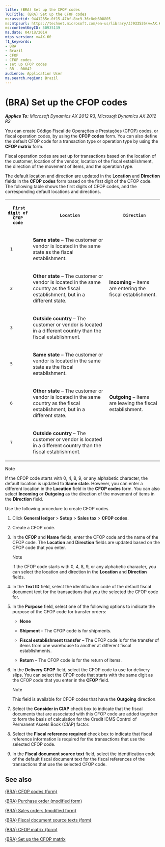 ```yaml
---
title: (BRA) Set up the CFOP codes
TOCTitle: (BRA) Set up the CFOP codes
ms:assetid: 9441235e-0f15-47bf-8bc9-36c8eb608805
ms:mtpsurl: https://technet.microsoft.com/en-us/library/JJ933526(v=AX.60)
ms:contentKeyID: 50935139
ms.date: 04/18/2014
mtps_version: v=AX.60
f1_keywords:
- BRA
- Brazil
- CFOP
- CFOP codes
- set up CFOP codes
- BR - 00042
audience: Application User
ms.search.region: Brazil
---
```


# (BRA) Set up the CFOP codes 


_**Applies To:** Microsoft Dynamics AX 2012 R3, Microsoft Dynamics AX 2012 R2_

You can create Código Fiscal de Operações e Prestações (CFOP) codes, or fiscal operation codes, by using the **CFOP codes** form. You can also define the default CFOP code for a transaction type or operation type by using the **CFOP matrix** form.

Fiscal operation codes are set up for transactions based on the location of the customer, location of the vendor, location of the fiscal establishment, the direction of the movement of items, and the operation type.

The default location and direction are updated in the **Location** and **Direction** fields in the **CFOP codes** form based on the first digit of the CFOP code. The following table shows the first digits of CFOP codes, and the corresponding default locations and directions.

<table xmlns="http://www.w3.org/1999/xhtml">
  <tr>
    <th> <p>
   
	 First digit of CFOP code
  </p> </th>
    <th> <p>
   
	 Location
  </p> </th>
    <th> <p>
   
	 Direction
  </p> </th>
  </tr>
  <tr>
    <td> <p>
   
	 1
  </p> </td>
    <td> <p> <strong>Same state</strong> – The customer or vendor is located in the same state as the fiscal establishment.
  </p> </td>
    <td rowspan="3"> <p> <strong>Incoming</strong> – Items are entering the fiscal establishment.
  </p> </td>
  </tr>
  <tr>
    <td> <p>
   
	 2
  </p> </td>
    <td> <p> <strong>Other state</strong> – The customer or vendor is located in the same country as the fiscal establishment, but in a different state.
  </p> </td>
  </tr>
  <tr>
    <td> <p>
   
	 3
  </p> </td>
    <td> <p> <strong>Outside country</strong> – The customer or vendor is located in a different country than the fiscal establishment.
  </p> </td>
  </tr>
  <tr>
    <td> <p>
   
	 5
  </p> </td>
    <td> <p> <strong>Same state</strong> – The customer or vendor is located in the same state as the fiscal establishment.
  </p> </td>
    <td rowspan="3"> <p> <strong>Outgoing</strong> – Items are leaving the fiscal establishment.
  </p> </td>
  </tr>
  <tr>
    <td> <p>
   
	 6
  </p> </td>
    <td> <p> <strong>Other state</strong> – The customer or vendor is located in the same country as the fiscal establishment, but in a different state.
  </p> </td>
  </tr>
  <tr>
    <td> <p>
   
	 7
  </p> </td>
    <td> <p> <strong>Outside country</strong> – The customer or vendor is located in a different country than the fiscal establishment.
  </p> </td>
  </tr>
</table>



> [!NOTE]
> <P>If the CFOP code starts with 0, 4, 8, 9, or any alphabetic character, the default location is updated to <STRONG>Same state</STRONG>. However, you can enter a different location in the <STRONG>Location</STRONG> field in the <STRONG>CFOP codes</STRONG> form. You can also select <STRONG>Incoming</STRONG> or <STRONG>Outgoing</STRONG> as the direction of the movement of items in the <STRONG>Direction</STRONG> field.</P>



Use the following procedure to create CFOP codes.

1.  Click **General ledger** \> **Setup** \> **Sales tax** \> **CFOP codes**.

2.  Create a CFOP code.

3.  In the **CFOP** and **Name** fields, enter the CFOP code and the name of the CFOP code. The **Location** and **Direction** fields are updated based on the CFOP code that you enter.
    

    > [!NOTE]
    > <P>If the CFOP code starts with 0, 4, 8, 9, or any alphabetic character, you can select the location and direction in the <STRONG>Location</STRONG> and <STRONG>Direction</STRONG> fields.</P>



4.  In the **Text ID** field, select the identification code of the default fiscal document text for the transactions that you the selected the CFOP code for.

5.  In the **Purpose** field, select one of the following options to indicate the purpose of the CFOP code for transfer orders:
    
      - **None**
    
      - **Shipment** – The CFOP code is for shipments.
    
      - **Fiscal establishment transfer** – The CFOP code is for the transfer of items from one warehouse to another at different fiscal establishments.
    
      - **Return** – The CFOP code is for the return of items.

6.  In the **Delivery CFOP** field, select the CFOP code to use for delivery slips. You can select the CFOP code that starts with the same digit as the CFOP code that you enter in the **CFOP** field.
    

    > [!NOTE]
    > <P>This field is available for CFOP codes that have the <STRONG>Outgoing</STRONG> direction.</P>



7.  Select the **Consider in CIAP** check box to indicate that the fiscal documents that are associated with this CFOP code are added together to form the basis of calculation for the Credit ICMS Control of Permanent Assets Book (CIAP) factor.

8.  Select the **Fiscal reference required** check box to indicate that fiscal reference information is required for the transactions that use the selected CFOP code.

9.  In the **Fiscal document source text** field, select the identification code of the default fiscal document text for the fiscal references of the transactions that use the selected CFOP code.

## See also

[(BRA) CFOP codes (form)](https://technet.microsoft.com/en-us/library/jj933522\(v=ax.60\))

[(BRA) Purchase order (modified form)](https://technet.microsoft.com/en-us/library/jj911277\(v=ax.60\))

[(BRA) Sales orders (modified form)](https://technet.microsoft.com/en-us/library/jj911252\(v=ax.60\))

[(BRA) Fiscal document source texts (form)](https://technet.microsoft.com/en-us/library/jj663934\(v=ax.60\))

[(BRA) CFOP matrix (form)](https://technet.microsoft.com/en-us/library/jj933496\(v=ax.60\))

[(BRA) Set up the CFOP matrix](bra-set-up-the-cfop-matrix.md)

  


